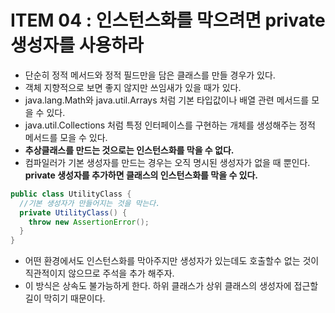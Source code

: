 # ITEM 04 : 인스턴스화를 막으려면 private 생성자를 사용하라

- 단순히 정적 메서드와 정적 필드만을 담은 클래스를 만들 경우가 있다. 
- 객체 지향적으로 보면 좋지 않지만 쓰임새가 있을 때가 있다. 
- java.lang.Math와 java.util.Arrays 처럼 기본 타입값이나 배열 관련 메서드를 모을 수 있다. 
- java.util.Collections 처럼 특정 인터페이스를 구현하는 개체를 생성해주는 정적 메서드를 모을 수 있다.
- __추상클래스를 만드는 것으로는 인스턴스화를 막을 수 없다.__
- 컴파일러가 기본 생성자를 만드는 경우는 오직 명시된 생성자가 없을 때 뿐인다. __private 생성자를 추가하면 클래스의 인스턴스화를 
막을 수 있다.__
  
```java
public class UtilityClass {
  //기본 생성자가 만들어지는 것을 막는다.
  private UtilityClass() {
    throw new AssertionError();
  } 
}
```
  
- 어떤 환경에서도 인스턴스화를 막아주지만 생성자가 있는데도 호출할수 없는 것이 직관적이지 않으므로 주석을 추가 해주자.
- 이 방식은 상속도 불가능하게 한다. 하위 클래스가 상위 클래스의 생성자에 접근할 길이 막히기 때문이다. 
